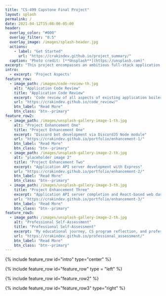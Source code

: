 ```yaml
---
title: "CS-499 Capstone Final Project"
layout: splash
permalink: /
date: 2021-04-12T15:08:00-05:00
header:
  overlay_color: "#000"
  overlay_filter: "0.5"
  overlay_image: /images/splash-header.jpg
  actions:
    - label: "Get Started"
      url: "https://crakindev.github.io/project_summary/"
  caption: "Photo credit: [**Unsplash**](https://unsplash.com)"
excerpt: "This project encompasses an ambitious full-stack application development utilizing a third-party game API supplied by Bungie Studios to aggregate player data, store in a MongoDB database and display in a front-end web dashboard. Additional connectivity is also available via a Discord bot developed with DiscordJS."
intro: 
  - excerpt: 'Project Aspects'
feature_row:
  - image_path: /images/code-review-th.jpg
    alt: "Application Code Review"
    title: "Application Code Review"
    excerpt: 'Code review of all aspects of existing application boilerplate plus best practices. Code review video included.'
    url: "https://crakindev.github.io/code_review/"
    btn_label: "Read More"
    btn_class: "btn--primary"
feature_row2:
  - image_path: /images/unsplash-gallery-image-1-th.jpg
    alt: "Project Enhancement One"
    title: "Project Enhancement One"
    excerpt: "Discord bot development via DiscordJS Node module"
    url: "https://crakindev.github.io/portfolio/enhancement-1/"
    btn_label: "Read More"
    btn_class: "btn--primary"
  - image_path: /images/unsplash-gallery-image-2-th.jpg
    alt: "placeholder image 2"
    title: "Project Enhancement Two"
    excerpt: "Application API server development with Express"
    url: "https://crakindev.github.io/portfolio/enhancement-2/"
    btn_label: "Read More"
    btn_class: "btn--primary"
  - image_path: /images/unsplash-gallery-image-3-th.jpg
    title: "Project Enhancement Three"
    excerpt: "Application API server completion and React-based web dashboard."
    url: "https://crakindev.github.io/portfolio/enhancement-3/"
    btn_label: "Read More"
    btn_class: "btn--primary"
feature_row3:
  - image_path: /images/unsplash-gallery-image-2-th.jpg
    alt: "Professional Self-Assessment"
    title: "Professional Self-Assessment"
    excerpt: 'My educational journey, CS program reflection, and professional experiences.'
    url: "https://crakindev.github.io/professional_assessment/"
    btn_label: "Read More"
    btn_class: "btn--primary"
---
```


{% include feature_row id="intro" type="center" %}

{% include feature_row id="feature_row" type = "left" %}

{% include feature_row id="feature_row2" %}

{% include feature_row id="feature_row3" type="right" %}

